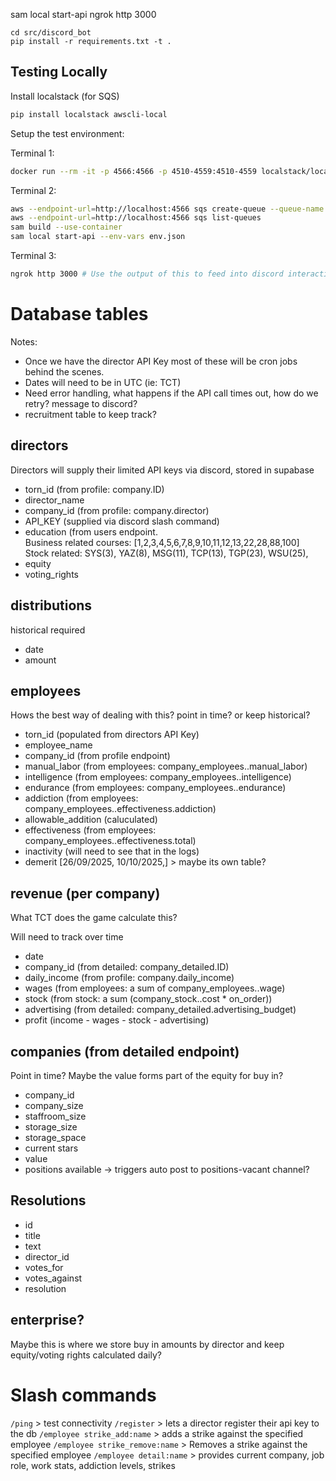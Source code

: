 sam local start-api
ngrok http 3000

```
cd src/discord_bot
pip install -r requirements.txt -t .
```

## Testing Locally

Install localstack (for SQS)

```sh
pip install localstack awscli-local
```

Setup the test environment:

Terminal 1:

```sh
docker run --rm -it -p 4566:4566 -p 4510-4559:4510-4559 localstack/localstack # "local" aws services on http://localhost:4566
```

Terminal 2:

```sh
aws --endpoint-url=http://localhost:4566 sqs create-queue --queue-name register-queue
aws --endpoint-url=http://localhost:4566 sqs list-queues
sam build --use-container
sam local start-api --env-vars env.json
```

Terminal 3:

```sh
ngrok http 3000 # Use the output of this to feed into discord interactions url
```

# Database tables

Notes: 
- Once we have the director API Key most of these will be cron jobs behind the scenes.
- Dates will need to be in UTC (ie: TCT)
- Need error handling, what happens if the API call times out, how do we retry? message to discord?
- recruitment table to keep track?

## directors

Directors will supply their limited API keys via discord, stored in supabase

- torn_id    	(from profile: company.ID)
- director_name
- company_id 	(from profile: company.director)
- API_KEY	(supplied via discord slash command)
- education	(from users endpoint.  
			Business related courses: [1,2,3,4,5,6,7,8,9,10,11,12,13,22,28,88,100]
			Stock related:  SYS(3), YAZ(8), MSG(11), TCP(13), TGP(23), WSU(25),
- equity
- voting_rights


## distributions

historical required

- date
- amount


## employees

Hows the best way of dealing with this? point in time? or keep historical?

- torn_id	(populated from directors API Key)
- employee_name
- company_id 	(from profile endpoint)
- manual_labor	(from employees: company_employees.<ID>.manual_labor)
- intelligence	(from employees: company_employees.<ID>.intelligence)
- endurance	(from employees: company_employees.<ID>.endurance)
- addiction	(from employees: company_employees.<ID>.effectiveness.addiction)
- allowable_addition (caluculated)
- effectiveness (from employees: company_employees.<ID>.effectiveness.total)
- inactivity	(will need to see that in the logs)
- demerit	[26/09/2025, 10/10/2025,] > maybe its own table?


## revenue (per company)

What TCT does the game calculate this?

Will need to track over time

- date
- company_id		(from detailed: company_detailed.ID)
- daily_income		(from profile: company.daily_income)
- wages			    (from employees: a sum of company_employees.<ID>.wage)
- stock			    (from stock: a sum (company_stock.<NAME>.cost * on_order))
- advertising		(from detailed: company_detailed.advertising_budget)
- profit            (income - wages - stock - advertising)


## companies (from detailed endpoint)

Point in time?
Maybe the value forms part of the equity for buy in?

- company_id
- company_size
- staffroom_size
- storage_size
- storage_space
- current stars
- value
- positions available -> triggers auto post to positions-vacant channel?

## Resolutions

- id
- title
- text
- director_id
- votes_for
- votes_against
- resolution

## enterprise?

Maybe this is where we store buy in amounts by director and keep equity/voting rights calculated daily?


# Slash commands

`/ping`      > test connectivity
`/register`  > lets a director register their api key to the db
`/employee strike_add:name` > adds a strike against the specified employee
`/employee strike_remove:name` > Removes a strike against the specified employee
`/employee detail:name` > provides current company, job role, work stats, addiction levels, strikes
